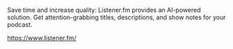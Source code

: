 Save time and increase quality: Listener.fm provides an AI-powered solution. Get attention-grabbing titles, descriptions, and show notes for your podcast.

https://www.listener.fm/